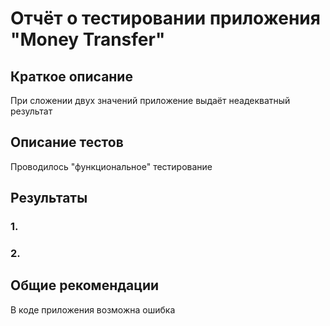 # Отчёт о тестировании приложения "Money Transfer"
## Краткое описание
При сложении двух значений приложение выдаёт неадекватный результат

## Описание тестов
Проводилось "функциональное" тестирование

## Результаты
### 1.
### 2.
 

## Общие рекомендации
В коде приложения возможна ошибка